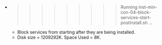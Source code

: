 * >>>>>>>>> Running inst-min-con-04-block-services-start-postinstall.sh ...
  * Block services from starting after they are being installed.
  * Disk size = 1209292K. Space Used = 8K.

